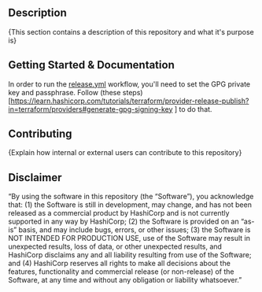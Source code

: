 ## Description

{This section contains a description of this repository and what it's purpose is}

## Getting Started & Documentation

In order to run the [release.yml](.github/workflows/release.yml) workflow, you'll need to set the GPG private key and passphrase. Follow (these steps)[https://learn.hashicorp.com/tutorials/terraform/provider-release-publish?in=terraform/providers#generate-gpg-signing-key
] to do that.

## Contributing

{Explain how internal or external users can contribute to this repository}

## Disclaimer
“By using the software in this repository (the “Software”), you acknowledge that: (1) the Software is still in development, may change, and has not been released as a commercial product by HashiCorp and is not currently supported in any way by HashiCorp; (2) the Software is provided on an “as-is” basis, and may include bugs, errors, or other issues; (3) the Software is NOT INTENDED FOR PRODUCTION USE, use of the Software may result in unexpected results, loss of data, or other unexpected results, and HashiCorp disclaims any and all liability resulting from use of the Software; and (4) HashiCorp reserves all rights to make all decisions about the features, functionality and commercial release (or non-release) of the Software, at any time and without any obligation or liability whatsoever.”